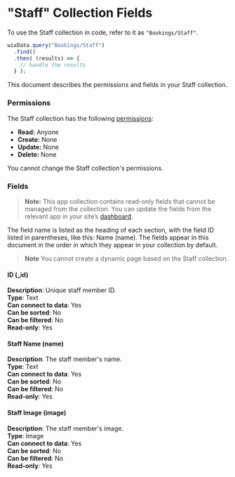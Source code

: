 <!-- This article was published using the Doc Push single-sourcing tool. Any changes to this article MUST be made in the source file. Find it at www.github.com/wix-private/velo-docs.-->



# "Staff" Collection Fields







To use the Staff collection in code, refer to it as `"Bookings/Staff"`.

```javascript
wixData.query("Bookings/Staff")
  .find()
  .then( (results) => {
    // handle the results
  } );
```

This document describes the permissions and fields in your Staff collection.

### Permissions 

The Staff collection has the following [permissions](https://support.wix.com/en/article/about-collection-permissions):

-   **Read:** Anyone 
-   **Create:** None
-   **Update:** None
-   **Delete:** None

You cannot change the Staff collection's permissions. 

### Fields 

> **Note:**
> This app collection contains read-only fields that cannot be managed from the collection. You can update the fields from the relevant app in your site’s [dashboard](https://support.wix.com/en/article/accessing-your-sites-dashboard).

The field name is listed as the heading of each section, with the field ID listed in parentheses, like this: Name (name). The fields appear in this document in the order in which they appear in your collection by default.

> **Note**
> You cannot create a dynamic page based on the Staff collection.

#### ID (\_id) 

**Description**: Unique staff member ID.  
**Type**: Text  
**Can connect to data**: Yes  
**Can be sorted**: No  
**Can be filtered**: No  
**Read-only**: Yes

#### Staff Name (name) 

**Description**: The staff member's name.  
**Type**: Text  
**Can connect to data**: Yes  
**Can be sorted**: No  
**Can be filtered**: No  
**Read-only**: Yes

#### Staff Image (image) 

**Description**: The staff member's image.  
**Type**: Image  
**Can connect to data**: Yes  
**Can be sorted**: No  
**Can be filtered**: No  
**Read-only**: Yes